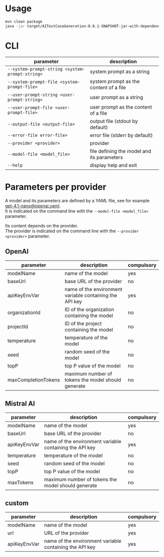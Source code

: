 # Usage
```bash
mvn clean package
java -jar target/AITestCaseGeneration-0.0.1-SNAPSHOT-jar-with-dependencies.jar --user-prompt-string "Hello!" --system-prompt-string "You are a humorist. You always answer with jokes." --provider OpenAI --model-file gpt-4.1-nano@openai.yaml
```

# CLI
| parameter                                       | description                                |
| ----------------------------------------------- | ------------------------------------------ |
| `--system-prompt-string <system-prompt-string>` | system prompt as a string                  |
| `--system-prompt-file <system-prompt-file>`     | system prompt as the content of a file     |
| `--user-prompt-string <user-prompt-string>`     | user prompt as a string                    |
| `--user-prompt-file <user-prompt-file>`         | user prompt as the content of a file       |
| `--output-file <output-file>`                   | output file (stdout by default)            |
| `--error-file error-file>`                      | error file (stderr by default)             |
| `--provider <provider>`                         | provider                                   |
| `--model-file <model_file>`                     | file defining the model and its parameters |
| `--help`                                        | display help and exit                      |

# Parameters per provider

A model and its parameters are defined by a YAML file, see for example [gpt-4.1-nano@openai.yaml](gpt-4.1-nano@openai.yaml).  
It is indicated on the command line with the `--model-file <model_file>` parameter.

Its content depends on the provider.  
The provider is indicated on the command line with the `--provider <provider>` parameter.

## OpenAI
| parameter           | description                                              | compulsory   |
| ------------------- | -------------------------------------------------------- | ------------ |
| modelName           | name of the model                                        | yes          |
| baseUrl             | base URL of the provider                                 | no           |
| apiKeyEnvVar        | name of the environment variable containing the API key  | yes          |
| organizationId      | ID of the organization containing the model              | no           |
| projectId           | ID of the project containing the model                   | no           |
| temperature         | temperature of the model                                 | no           |
| seed                | random seed of the model                                 | no           |
| topP                | top P value of the model                                 | no           |
| maxCompletionTokens | maximum number of tokens the model should generate       | no           |

## Mistral AI
| parameter           | description                                              | compulsory   |
| ------------------- | -------------------------------------------------------- | ------------ |
| modelName           | name of the model                                        | yes          |
| baseUrl             | base URL of the provider                                 | no           |
| apiKeyEnvVar        | name of the environment variable containing the API key  | yes          |
| temperature         | temperature of the model                                 | no           |
| seed                | random seed of the model                                 | no           |
| topP                | top P value of the model                                 | no           |
| maxTokens           | maximum number of tokens the model should generate       | no           |

## custom
| parameter           | description                                              | compulsory   |
| ------------------- | -------------------------------------------------------- | ------------ |
| modelName           | name of the model                                        | yes          |
| url                 | URL of the provider                                      | yes          |
| apiKeyEnvVar        | name of the environment variable containing the API key  | yes          |
